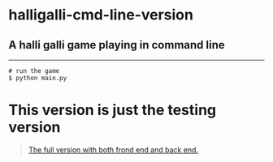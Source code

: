 # halligalli-cmd-line-version
## A halli galli game playing in command line
---


```shell
# run the game
$ python main.py
```

# This version is just the testing version
> [The full version with both frond end and back end.](https://github.com/PQbros/halligalli)